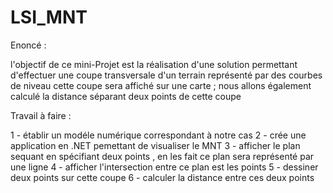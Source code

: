 # LSI_MNT

Enoncé : 

l'objectif de ce mini-Projet est la réalisation d'une solution permettant d'effectuer une coupe transversale d'un terrain représenté par des courbes de niveau cette coupe sera affiché sur une carte ; nous allons également calculé la distance séparant deux points de cette coupe 

Travail à faire  : 

1 - établir un modéle numérique correspondant à notre cas
2 - crée une application en .NET pemettant de visualiser le MNT 
3 - afficher le plan sequant en spécifiant deux points , en les fait ce plan sera représenté par une ligne 
4 - afficher l'intersection entre ce plan est les points 
5 - dessiner deux points sur cette coupe
6 - calculer la distance entre ces deux points 
